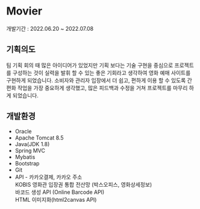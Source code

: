 Movier
=============
개발기간 : 2022.06.20 ~ 2022.07.08

기획의도
-------------
팀 기획 회의 때 많은 아이디어가 있었지만
기획 보다는 기술 구현을 중심으로 프로젝트를 구성하는 것이
실력을 발휘 할 수 있는 좋은 기회라고 생각하여
영화 예매 사이트를 구현하게 되었습니다.
소비자와 관리자 입장에서 더 쉽고, 
편하게 이용 할 수 있도록 간편화 작업을 가장 중요하게 생각했고, 많은 피드백과 수정을 거쳐
프로젝트를 마무리 하게 되었습니다.

개발환경
-------------
* Oracle
* Apache Tomcat 8.5
* Java(JDK 1.8)
* Spring MVC
* Mybatis
* Bootstrap
* Git
* API - 카카오결제, 카카오 주소<br>
	KOBIS 영화관 입장권 통합 전산망 (박스오피스, 영화상세정보)<br>
	바코드 생성 API (Online Barcode API)<br>
	HTML 이미지화(html2canvas API)
